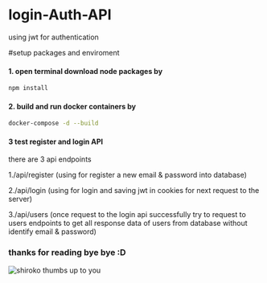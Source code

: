 # login-Auth-API
using jwt for authentication

#setup packages and enviroment

#### 1. open terminal download node packages by 
```bash
npm install
```

#### 2. build and run docker containers by
```bash
docker-compose -d --build
```

#### 3 test register and login API 




there are 3 api endpoints 

1./api/register (using for register a new email & password into database)

2./api/login (using for login and saving jwt in cookies for next request to the server)

3./api/users (once request to the login api successfully try to request to users endpoints to get all response data of users from database without identify email & password)

### thanks for reading bye bye :D

![shiroko thumbs up to you](https://i.pinimg.com/736x/2b/e5/5d/2be55d4152851b28d31b29c8725c2d90.jpg)
